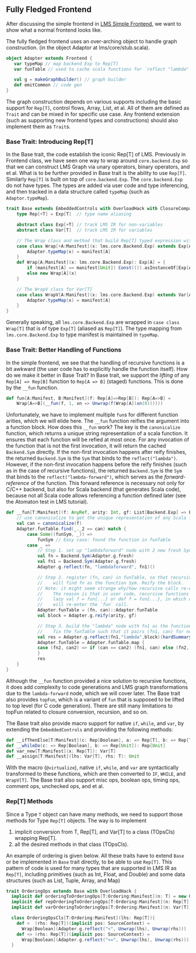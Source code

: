 ## Fully Fledged Frontend

After discussing the simple frontend in [LMS Simple Frontend](frontend.md), we want to show
what a normal frontend looks like.

The fully fledged frontend uses an over-arching object to handle graph construction.
(in the object Adaptor at lms/core/stub.scala).

``` scala
object Adapter extends Frontend {
   var typeMap // map backend Exp to Rep[T]
   var funTable // used to cache scala functions for `reflect "lambda"`

   val g = makeGraphBuilder() // graph builder
   def emitCommon // code gen
}
```

The graph construction depends on various supports including the basic support for `Rep[T]`,
control flows, Array, List, et al. All of them are defined as `Trait` and can be mixed in
for specific use case. Any frontend extension (such as supporting new frontend types and
constructions) should also implement them as `Trait`s.

### Base Trait: Introducing Rep[T]

In the Base trait, the code establish the iconic Rep[T] of LMS.
Previously in Frontend class, we have seen one way to wrap around
`core.backend.Exp` so that we can construct LMS Graph via unary operators,
binary operators, and et al. What is to be further provided in Base trait
is the ability to use `Rep[T]`. Similarly `Rep[T]` is built on top of
`core.backend.Exp`. The `core.backend.Exp` do not have types. The types are
added via user code and type inferencing, and then tracked in a data structure
called `typeMap` (such as `Adaptor.typeMap`).

``` scala
trait Base extends EmbeddedControls with OverloadHack with ClosureCompare {
    type Rep[+T] = Exp[T]  // type name aliasing

    abstract class Exp[+T] // track LMS IR for non-variables
    abstract class Var[T]  // track LMS IR for variables

    // The Wrap class and method that build Rep[T] typed expression with type tracking
    case class Wrap[+A:Manifest](x: lms.core.Backend.Exp) extends Exp[A] {
        Adapter.typeMap(x) = manifest[A]
    }
    def Wrap[A;Manifest](x: lms.core.Backend.Exp): Exp[A] = {
        if (manifest[A] == manifest[Unit]) Const(()).asInstanceOf[Exp[A]]
        else new Wrap[A](x)
    }

    // The WrapV class for Var[T]
    case class WrapV[A:Manifest](x: lms.core.Backend.Exp) extends Var[A] {
        Adapter.typeMap(x) = manifest[A]
    }
}
```

Generally speaking, all `lms.core.Backend.Exp` are wrapped in `case class Wrap[T]`
that is of type `Exp[T]` (aliased as `Rep[T]`). The type mapping from `lms.core.Backend.Exp`
to type manifest is maintained in `typeMap`.


### Base Trait: Better Handling of Functions

In the simple frontend, we see that the handling of recursive functions is
a bit awkward (the user code has to explicitly handle the function itself).
How do we make it better in Base Trait? In Base trait, we support the *lifting*
of any `Rep[A] => Rep[B]` function to `Rep[A => B]` (staged) functions.
This is done by the `__fun` function.

``` scala
def fun[A:Manifest, B:Manifest](f: Rep[A]=>Rep[B]): Rep[A=>B] =
    Wrap[A=>B](__fun(f, 1, xn => Unwrap(f(Wrap[A](xn(0))))))
```

Unfortunately, we have to implement multiple `fun`s for different function
arities, which we will elide here. The `__fun` function reifies the argument
into a function block. How does this `__fun` work? The key is the `canonicalize` function,
which returns a unique string representation of a scala function. It ensures that
each function will be refied at most once. For any invocation of the function that is
not the first invocation, it will return the cached `Backend.Sym` directly.
If the non-first invocation happens after reify finishes, the returned `Backend.Sym`
is the `Sym` that binds to the `reflect("lambda")`. However, if the non-first
invocation happens before the reify finishes (such as in the case of recursive functions),
the returned `Backend.Sym` is the `Sym` that binds to the `reflect("lambda-forward")`,
which serves as the *forward-reference* of the function. This forward reference is necessary
not only for C/C++ backend, but also for Scala backend (that generates Scala code),
because not all Scala code allows referencing a function defined later (see the Atomaton test
in LMS tutorial).

``` scala
def __fun[T:Manifest](f: AnyRef, arity: Int, gf: List[Backend.Exp] => Backend.Exp): Backend.Exp = {
    // use canonicalize to get the unique representation of any Scala function
    val can = canonicalize(f)
    Adapter.funTable.find(_._2 == can) match {
        case Some((funSym, _)) =>
            funSym // Easy case: found the function in funTable
        case _ =>
            // Step 1. set up "lambdaforward" node with 2 new fresh Syms
            val fn = Backend.Sym(Adapter.g.fresh)
            val fn1 = Backend.Sym(Adapter.g.fresh)
            Adapter.g.reflect(fn, "lambdaforward", fn1)()

            // Step 2. register (fn, can) in funTable, so that recursive calls
            //    will find fn as the function Sym. Reify the block.
            // Note: it might seem strange why/how recursive calls re-enter this __fun() function.
            //    The reason is that in user code, recursive functions have to be written as
            //    lazy val f = fun{...} or def f = fun{...}, in which case the recursive calls
            //    will re-enter the `fun` call.
            Adapter.funTable = (fn, can)::Adapter.funTable
            val block = Adapter.g.reify(arity, gf)

            // Step 3. build the "lambda" node with fn1 as the function name
            //    fix the funTable such that it pairs (fn1, can) for non-recursive uses.
            val res = Adapter.g.reflect(fn1,"lambda",block)(hardSummary(fn))
            Adapter.funTable = Adapter.funTable.map {
            case (fn2, can2) => if (can == can2) (fn1, can) else (fn2, can2)
            }
            res
    }
}
```

Although the `__fun` function provided a nice solution to recursive functions, it does
add complexity to code generations and LMS graph transformations due to the `lambda-forward` node,
which we will cover later.
The Base trait also provides `topFun`, which is a variant of `fun` that is supposed to be lifted
to top level (for C code generation). There are still many limitations to topFun related to closure
conversion, recursion, and so on.

The Base trait also provide macro support for native `if`, `while`, and `var`, by extending
the `EmbeddedControls` and providing the following methods:

``` scala
def __ifThenElse[T:Manifest](c: Rep[Boolean], a: => Rep[T], b: => Rep[T]): Rep[T]
def __whileDo(c: => Rep[Boolean], b: => Rep[Unit]): Rep[Unit]
def var_new[T:Manifest](x: Rep[T]): Var[T]
def __assign[T:Manifest](lhs: Var[T], rhs: T): Unit
```

With the macro (`@virtualize`), native `if`, `while`, and `var` are syntactically transformed
to these functions, which are then converted to `IF`, `WHILE`, and `WrapV[T]`.
The Base trait also support misc ops, boolean ops, timing ops, comment ops, unchecked ops, and
et al.

###  Rep[T] Methods

Since a Type `T` object can have many methods, we need to support those methods for Type `Rep[T]`
objects. The way is to implement

1. implicit conversion from T, Rep[T], and Var[T] to a class (TOpsCls) wrapping Rep[T].
2. all the desired methods in that class (TOpsCls).

An example of ordering is given below. All these traits have to extend `Base` or be implemented
in `Base` trait directly, to be able to use `Rep[T]`. This pattern of code is used for many types
that are supported in LMS IR as `Rep[T]`, including primitives (such as Int, Float, and Double) and
some data structures (such as List, Tuple, Array, and Map)

``` scala
trait OrderingOps extends Base with OverloadHack {
  implicit def orderingToOrderingOps[T:Ordering:Manifest](n: T) = new OrderingOpsCls(unit(n))
  implicit def repOrderingToOrderingOps[T:Ordering:Manifest](n: Rep[T]) = new OrderingOpsCls(n)
  implicit def varOrderingToOrderingOps[T:Ordering:Manifest](n: Var[T]) = new OrderingOpsCls(readVar(n))

  class OrderingOpsCls[T:Ordering:Manifest](lhs: Rep[T]){
    def <  (rhs: Rep[T])(implicit pos: SourceContext) =
      Wrap[Boolean](Adapter.g.reflect("<", Unwrap(lhs), Unwrap(rhs)))
    def <= (rhs: Rep[T])(implicit pos: SourceContext) =
      Wrap[Boolean](Adapter.g.reflect("<=", Unwrap(lhs), Unwrap(rhs)))
  }
```

